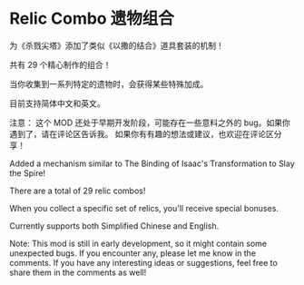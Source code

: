 # Relic Combo 遗物组合

为《杀戮尖塔》添加了类似《以撒的结合》道具套装的机制！

共有 29 个精心制作的组合！

当你收集到一系列特定的遗物时，会获得某些特殊加成。

目前支持简体中文和英文。

注意： 这个 MOD 还处于早期开发阶段，可能存在一些意料之外的 bug。如果你遇到了，请在评论区告诉我。
如果你有有趣的想法或建议，也欢迎在评论区分享！

Added a mechanism similar to The Binding of Isaac's Transformation to Slay the Spire!

There are a total of 29 relic combos!

When you collect a specific set of relics, you'll receive special bonuses.

Currently supports both Simplified Chinese and English.

Note: This mod is still in early development, so it might contain some unexpected bugs. If you encounter any, please let me know in the comments.
If you have any interesting ideas or suggestions, feel free to share them in the comments as well!